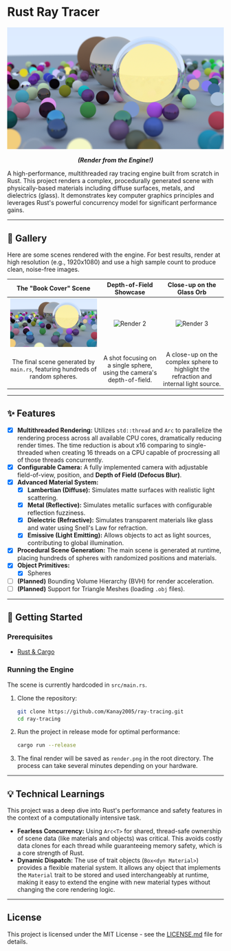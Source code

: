 # Rust Ray Tracer

![A render from the engine showing three central spheres (matte, metallic, and a glowing glass orb) surrounded by hundreds of smaller, randomly generated spheres.](./raytracing.png)
*<p align="center">**(Render from the Engine!)**</p>*

A high-performance, multithreaded ray tracing engine built from scratch in Rust. This project renders a complex, procedurally generated scene with physically-based materials including diffuse surfaces, metals, and dielectrics (glass). It demonstrates key computer graphics principles and leverages Rust's powerful concurrency model for significant performance gains.

---

## 📸 Gallery

Here are some scenes rendered with the engine. For best results, render at high resolution (e.g., 1920x1080) and use a high sample count to produce clean, noise-free images.

| The "Book Cover" Scene | Depth-of-Field Showcase | Close-up on the Glass Orb |
| :---: |:---:|:---:|
| ![Render 1](/raytracing.png) | ![Render 2](path/to/dof_shot.png) | ![Render 3](path/to/glass_closeup.png) |
| The final scene generated by `main.rs`, featuring hundreds of random spheres. | A shot focusing on a single sphere, using the camera's depth-of-field. | A close-up on the complex sphere to highlight the refraction and internal light source. |

---

## ✨ Features

-   [x] **Multithreaded Rendering:** Utilizes `std::thread` and `Arc` to parallelize the rendering process across all available CPU cores, dramatically reducing render times. The time reduction is about x16 comparing to single-threaded when creating 16 threads on a CPU capable of procressing all of those threads concurrently.
-   [x] **Configurable Camera:** A fully implemented camera with adjustable field-of-view, position, and **Depth of Field (Defocus Blur)**.
-   [x] **Advanced Material System:**
    -   [x] **Lambertian (Diffuse):** Simulates matte surfaces with realistic light scattering.
    -   [x] **Metal (Reflective):** Simulates metallic surfaces with configurable reflection fuzziness.
    -   [x] **Dielectric (Refractive):** Simulates transparent materials like glass and water using Snell's Law for refraction.
    -   [x] **Emissive (Light Emitting):** Allows objects to act as light sources, contributing to global illumination.
-   [x] **Procedural Scene Generation:** The main scene is generated at runtime, placing hundreds of spheres with randomized positions and materials.
-   [x] **Object Primitives:**
    -   [x] Spheres

-   [ ] **(Planned)** Bounding Volume Hierarchy (BVH) for render acceleration.
-   [ ] **(Planned)** Support for Triangle Meshes (loading `.obj` files).

---

## 🚀 Getting Started

### Prerequisites

-   [Rust & Cargo](https://www.rust-lang.org/tools/install)

### Running the Engine

The scene is currently hardcoded in `src/main.rs`.

1.  Clone the repository:
    ```bash
    git clone https://github.com/Kanay2005/ray-tracing.git
    cd ray-tracing
    ```

2.  Run the project in release mode for optimal performance:
    ```bash
    cargo run --release
    ```

3.  The final render will be saved as `render.png` in the root directory. The process can take several minutes depending on your hardware.

---

## 💡 Technical Learnings

This project was a deep dive into Rust's performance and safety features in the context of a computationally intensive task.

-   **Fearless Concurrency:** Using `Arc<T>` for shared, thread-safe ownership of scene data (like materials and objects) was critical. This avoids costly data clones for each thread while guaranteeing memory safety, which is a core strength of Rust.
-   **Dynamic Dispatch:** The use of trait objects (`Box<dyn Material>`) provides a flexible material system. It allows any object that implements the `Material` trait to be stored and used interchangeably at runtime, making it easy to extend the engine with new material types without changing the core rendering logic.

---

## License

This project is licensed under the MIT License - see the [LICENSE.md](LICENSE.md) file for details.